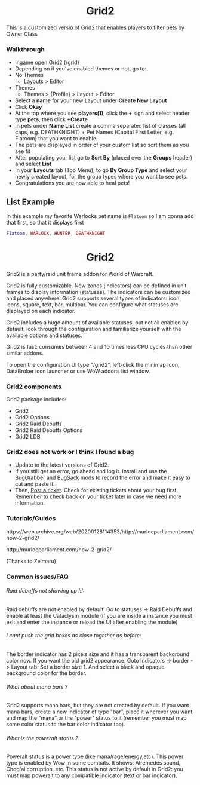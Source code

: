 <div align="center">

# Grid2

</div>

<p>This is a customized versio of Grid2 that enables players to filter pets by Owner Class</p>

<h3 id="w-walkthrough">Walkthrough</h3>

-   Ingame open Grid2 (/grid)
-   Depending on if you've enabled themes or not, go to:
-   No Themes
    -   Layouts > Editor
-   Themes
    -   Themes > {Profile} > Layout > Editor
-   Select a **name** for your new Layout under **Create New Layout**
-   Click **Okay**
-   At the top where you see **players(1)**, click the **+** sign and select header type **pets**, then click **+Create**
-   In pets under **Name List** create a comma separated list of classes (all caps, e.g. DEATHKNIGHT) + Pet Names (Capital First Letter, e.g. Flatoom) that you want to enable.
-   The pets are displayed in order of your custom list so sort them as you see fit
-   After populating your list go to **Sort By** (placed over the **Groups** header) and select **List**
-   In your **Layouts** tab (Top Menu), to go **By Group Type** and select your newly created layout, for the group types where you want to see pets.
-   Congratulations you are now able to heal pets!

## List Example

In this example my favorite Warlocks pet name is `Flatoom` so I am gonna add that first, so that it displays first

```lua
Flatoom, WARLOCK, HUNTER, DEATHKNIGHT
```

<div align="center">

# Grid2

</div>
<p>Grid2 is a party/raid unit frame addon for World of Warcraft.</p>
<p>Grid2 is fully customizable. New zones (indicators) can be defined in unit frames to display information (statuses). The indicators can be customized and placed anywhere. Grid2 supports several types of indicators: icon, icons, square, text, bar, multibar. You can configure what statuses are displayed on each indicator.</p>
<p>Grid2 includes a huge amount of available statuses, but not all enabled by default, look through the configuration and familiarize yourself with the available options and statuses.</p>
<p>Grid2 is fast: consumes between 4 and 10 times less CPU cycles than other similar addons.</p>
<p>To open the configuration UI type "/grid2", left-click the minimap Icon, DataBroker icon launcher or use WoW addons list window.</p>
<h3 id="w-grid2-components">Grid2 components</h3>
<p>Grid2 package includes:</p>
<ul>
<li>Grid2</li>
<li>Grid2 Options</li>
<li>Grid2 Raid Debuffs</li>
<li>Grid2 Raid Debuffs Options</li>
<li>Grid2 LDB</li>
</ul>
<h3 id="w-grid2-does-not-work-or-i-think-i-found-a-bug">Grid2 does not work or I think I found a bug</h3>
<ul>
<li>Update to the latest versions of Grid2.</li>
<li>If you still get an error, go ahead and log it. Install and use the <a href="http://wow.curse.com/downloads/wow-addons/details/bug-grabber.aspx">BugGrabber</a> and <a href="http://wow.curse.com/downloads/wow-addons/details/bugsack.aspx">BugSack</a> mods to record the error and make it easy to cut and paste it.</li>
<li>Then, <a href="http://www.wowace.com/addons/grid2/tickets/">Post a ticket</a>. Check for existing tickets about your bug first. Remember to check back on your ticket later in case we need more information.</li>
</ul>
<h3 id="w-tutorials-guides">Tutorials/Guides</h3>
<p>https://web.archive.org/web/20200128114353/http://murlocparliament.com/how-2-grid2/</p>
<p>http://murlocparliament.com/how-2-grid2/</p>
<p>(Thanks to Zelmaru)</p>
<h3 id="w-common-issues-faq">Common issues/FAQ</h3>
<h6 id="w-raid-debuffs-not-showing-up">Raid debuffs not showing up !!!:</h6>
<p>Raid debuffs are not enabled by default. Go to statuses -&gt; Raid Debuffs and enable at least the Cataclysm module (if you are inside a instance you must exit and enter the instance or reload the UI after enabling the module)</p>
<h6 id="w-i-cant-push-the-grid-boxes-as-close-together-as-before">I cant push the grid boxes as close together as before:</h6>
<p>The border indicator has 2 pixels size and it has a transparent background color now. If you want the old grid2 appearance. Goto Indicators -&gt; border -&gt; Layout tab: Set a border size 1. And select a black and opaque background color for the border.</p>
<h6 id="w-what-about-mana-bars">What about mana bars ?</h6>
<p>Grid2 supports mana bars, but they are not created by default. If you want mana bars, create a new indicator of type "bar", place it wherever you want and map the "mana" or the "power" status to it (remember you must map some color status to the bar:color indicator too).</p>
<h6 id="w-what-is-the-poweralt-status">What is the poweralt status ?</h6>
<p>Poweralt status is a power type (like mana/rage/energy,etc). This power type is enabled by Wow in some combats. It shows: Atremedes sound, Chog'al corruption, etc. This status is not active by default in Grid2: you must map poweralt to any compatible indicator (text or bar indicator).</p>
